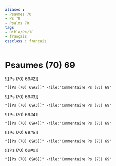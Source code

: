 ```yaml
---
aliases : 
- Psaumes 70
- Ps 70
- Psalms 70
tags : 
- Bible/Ps/70
- français
cssclass : français
---
```


# Psaumes (70) 69

![[Ps (70) 69#2]]

```query
"[[Ps (70) 69#2]]" -file:"Commentaire Ps (70) 69"
```

![[Ps (70) 69#3]]

```query
"[[Ps (70) 69#3]]" -file:"Commentaire Ps (70) 69"
```

![[Ps (70) 69#4]]

```query
"[[Ps (70) 69#4]]" -file:"Commentaire Ps (70) 69"
```

![[Ps (70) 69#5]]

```query
"[[Ps (70) 69#5]]" -file:"Commentaire Ps (70) 69"
```

![[Ps (70) 69#6]]

```query
"[[Ps (70) 69#6]]" -file:"Commentaire Ps (70) 69"
```

